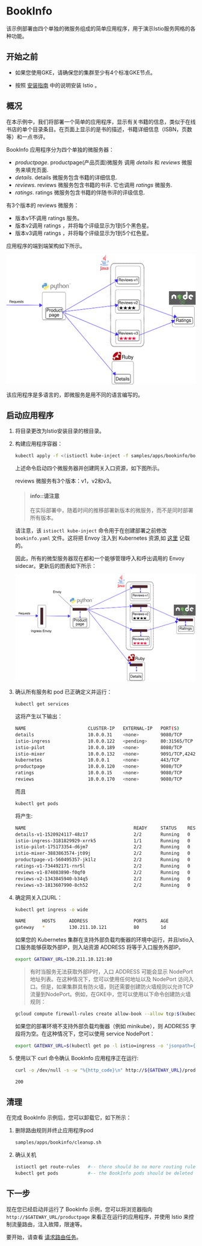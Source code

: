 # BookInfo

该示例部署由四个单独的微服务组成的简单应用程序，用于演示Istio服务网格的各种功能。

## 开始之前

* 如果您使用GKE，请确保您的集群至少有4个标准GKE节点。

* 按照 [安装指南](../tasks/installing-istio.md) 中的说明安装 Istio 。

## 概况

在本示例中，我们将部署一个简单的应用程序，显示有关书籍的信息，类似于在线书店的单个目录条目。在页面上显示的是书的描述，书籍详细信息（ISBN，页数等）和一点书评。

BookInfo 应用程序分为四个单独的微服务器：

* *productpage*. productpage(产品页面)微服务 调用 *details* 和 *reviews* 微服务来填充页面.
* *details*. details 微服务包含书籍的详细信息.
* *reviews*. reviews 微服务包含书籍的书评. 它也调用 *ratings* 微服务.
* *ratings*. ratings 微服务包含书籍的伴随书评的评级信息.

有3个版本的 reviews 微服务：

* 版本v1不调用 ratings 服务。
* 版本v2调用 ratings ，并将每个评级显示为1到5个黑色星。
* 版本v3调用 ratings ，并将每个评级显示为1到5个红色星。

应用程序的端到端架构如下所示。

<img src="./img/bookinfo/noistio.svg" alt="BookInfo Application without Istio" title="BookInfo Application without Istio" />

该应用程序是多语言的，即微服务是用不同的语言编写的。

## 启动应用程序

1. 将目录更改为Istio安装目录的根目录。

1. 构建应用程序容器：

    ```bash
    kubectl apply -f <(istioctl kube-inject -f samples/apps/bookinfo/bookinfo.yaml)
    ```

	上述命令启动四个微服务器并创建网关入口资源，如下图所示。

    reviews 微服务有3个版本：v1，v2和v3。

    > #### info::请注意
    >
    > 在实际部署中，随着时间的推移部署新版本的微服务，而不是同时部署所有版本。

	请注意，该 `istioctl kube-inject` 命令用于在创建部署之前修改 `bookinfo.yaml` 文件。这将把 Envoy 注入到 Kubernetes 资源,如 [这里](../reference/commands/istioctl.md#istioctl-kube-inject) 记载的。

    因此，所有的微型服务器现在都和一个能够管理呼入和呼出调用的 Envoy sidecar。更新后的图表如下所示：

	<img src="./img/bookinfo/withistio.svg" alt="BookInfo Application" title="BookInfo Application" />

1. 确认所有服务和 pod 已正确定义并运行：

    ```bash
    kubectl get services
    ```

	这将产生以下输出：

    ```bash
    NAME                       CLUSTER-IP   EXTERNAL-IP   PORT(S)              AGE
    details                    10.0.0.31    <none>        9080/TCP             6m
    istio-ingress              10.0.0.122   <pending>     80:31565/TCP         8m
    istio-pilot                10.0.0.189   <none>        8080/TCP             8m
    istio-mixer                10.0.0.132   <none>        9091/TCP,42422/TCP   8m
    kubernetes                 10.0.0.1     <none>        443/TCP              14d
    productpage                10.0.0.120   <none>        9080/TCP             6m
    ratings                    10.0.0.15    <none>        9080/TCP             6m
    reviews                    10.0.0.170   <none>        9080/TCP             6m
    ```

    而且

    ```bash
    kubectl get pods
    ```

    将产生:

    ```bash
    NAME                                        READY     STATUS    RESTARTS   AGE
    details-v1-1520924117-48z17                 2/2       Running   0          6m
    istio-ingress-3181829929-xrrk5              1/1       Running   0          8m
    istio-pilot-175173354-d6jm7                 2/2       Running   0          8m
    istio-mixer-3883863574-jt09j                2/2       Running   0          8m
    productpage-v1-560495357-jk1lz              2/2       Running   0          6m
    ratings-v1-734492171-rnr5l                  2/2       Running   0          6m
    reviews-v1-874083890-f0qf0                  2/2       Running   0          6m
    reviews-v2-1343845940-b34q5                 2/2       Running   0          6m
    reviews-v3-1813607990-8ch52                 2/2       Running   0          6m
    ```

1. 确定网关入口URL：

    ```bash
    kubectl get ingress -o wide
    ```

    ```bash
    NAME      HOSTS     ADDRESS                 PORTS     AGE
    gateway   *         130.211.10.121          80        1d
    ```

	如果您的 Kubernetes 集群在支持外部负载均衡器的环境中运行，并且Istio入口服务能够获取外部IP，则入站资源 ADDRESS 将等于入口服务外部IP。

    ```bash
    export GATEWAY_URL=130.211.10.121:80
    ```

	> 有时当服务无法获取外部IP时，入口 ADDRESS 可能会显示 NodePort 地址列表。在这种情况下，您可以使用任何地址以及 NodePort 访问入口。但是，如果集群具有防火墙，则还需要创建防火墙规则以允许TCP流量到NodePort。例如，在GKE中，您可以使用以下命令创建防火墙规则：

    ```bash
    gcloud compute firewall-rules create allow-book --allow tcp:$(kubectl get svc istio-ingress -o jsonpath='{.spec.ports[0].nodePort}')
    ```

	如果您的部署环境不支持外部负载均衡器（例如 minikube），则 ADDRESS 字段将为空。在这种情况下，您可以使用 service NodePort：

    ```bash
    export GATEWAY_URL=$(kubectl get po -l istio=ingress -o 'jsonpath={.items[0].status.hostIP}'):$(kubectl get svc istio-ingress -o 'jsonpath={.spec.ports[0].nodePort}')
    ```

1. 使用以下 curl 命令确认 BookInfo 应用程序正在运行:

    ```bash
    curl -o /dev/null -s -w "%{http_code}\n" http://${GATEWAY_URL}/productpage
    ```
    ```bash
    200
    ```

## 清理

在完成 BookInfo 示例后，您可以卸载它，如下所示：

1. 删除路由规则并终止应用程序pod

    ```bash
    samples/apps/bookinfo/cleanup.sh
    ```

1. 确认关机

    ```bash
    istioctl get route-rules   #-- there should be no more routing rules
    kubectl get pods           #-- the BookInfo pods should be deleted
    ```

## 下一步

现在您已经启动并运行了 BookInfo 示例，您可以将浏览器指向 `http://$GATEWAY_URL/productpage` 来看正在运行的应用程序，并使用 Istio 来控制流量路由，注入故障，限速等。

要开始，请查看 [请求路由任务](../tasks/request-routing.md)。

